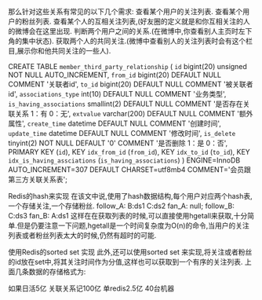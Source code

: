 那么针对这些关系有常见的以下几个需求:
查看某个用户的关注列表.
查看某个用户的粉丝列表.
查看某个人的互相关注列表,(好友圈的定义就是和你互相关注的人的微博会在这里出现.
判断两个用户之间的关系.(在微博中,你查看别人主页时左下角的集中状态).
获取两个人的共同关注.(微博中查看别人的关注列表时会有这个栏目,展示你和他共同关注的一些人).

CREATE TABLE `member_third_party_relationship` (
  `id` bigint(20) unsigned NOT NULL AUTO_INCREMENT,
  `from_id` bigint(20) DEFAULT NULL COMMENT '关联者id',
  `to_id` bigint(20) DEFAULT NULL COMMENT '被关联者id',
  `associations_type` int(10) DEFAULT NULL COMMENT '业务类型',
  `is_having_associations` smallint(2) DEFAULT NULL COMMENT '是否存在关联关系  1：有   0：无',
  `extvalue` varchar(200) DEFAULT NULL COMMENT '额外属性',
  `create_time` datetime DEFAULT NULL COMMENT '创建时间',
  `update_time` datetime DEFAULT NULL COMMENT '修改时间',
  `is_delete` tinyint(2) NOT NULL DEFAULT '0' COMMENT '是否删除    1：是   0：否',
  PRIMARY KEY (`id`),
  KEY `idx_from_id` (`from_id`),
  KEY `idx_to_id` (`to_id`),
  KEY `idx_is_having_assciations` (`is_having_associations`)
) ENGINE=InnoDB AUTO_INCREMENT=307 DEFAULT CHARSET=utf8mb4 COMMENT='会员跟第三方关联关系表';

Redis的hash来实现
在该文中说,使用了hash数据结构,每个用户对应两个hash表,一个存储关注,一个存储粉丝.
follow_A:
	B:ds1
	C:ds2
fan_A:
	null;
follow_B:
	C:ds3
fan_B:
	A:ds1
这样在在获取列表的时候,可以直接使用hgetall来获取,十分简单.但是仍要注意一下问题,hgetall是一个时间复杂度为O(n)的命令,当用户的关注列表或者粉丝列表太大的时候,仍然有超时的可能.

使用Redis的sorted set 实现
此外,还可以使用sorted set 来实现,将关注或者粉丝的id放在set中,将其关注时间作为分值,这样也可以获取到一个有序的关注列表.
上面几条数据的存储格式为:


如果日活5亿  关联关系记100亿  单redis2.5亿 40台机器